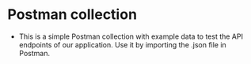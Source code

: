 # Postman collection

- This is a simple Postman collection with example data to test the API endpoints of our application. Use it by importing the .json file in Postman.